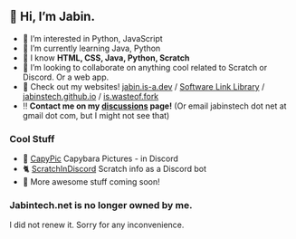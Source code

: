 ## 👋 Hi, I’m Jabin.
- 👀 I’m interested in Python, JavaScript
- 🌱 I’m currently learning Java, Python
- 🧠 I know **HTML, CSS, Java, Python, Scratch**
- 💞️ I’m looking to collaborate on anything cool related to Scratch or Discord. Or a web app.
- 📢 Check out my websites! [jabin.is-a.dev](https://jabin.is-a.dev) / [Software Link Library](https://softwarelinklibrary.github.io/) / [jabinstech.github.io](https://jabinstech.github.io/) / [is.wasteof.fork](https://jabinstech.github.io/is.wasteof.fork)
- ‼️ **Contact me on my  [discussions](https://github.com/jabinstech/jabinstech/discussions/categories/general) page!** (Or email jabinstech dot net at gmail dot com, but I might not see that)
### Cool Stuff
- 🤖 [CapyPic](https://capy.jabinstech.net/)
Capybara Pictures - in Discord
- 🐈 [ScratchInDiscord](https://sid.jabinstech.net/)
Scratch info as a Discord bot
- 💯 More awesome stuff coming soon!
### Jabintech.net is no longer owned by me.
I did not renew it. Sorry for any inconvenience.
